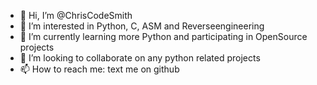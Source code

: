 - 👋 Hi, I’m @ChrisCodeSmith
- 👀 I’m interested in Python, C, ASM and Reverseengineering
- 🌱 I’m currently learning more Python and participating in OpenSource projects
- 💞️ I’m looking to collaborate on any python related projects
- 📫 How to reach me: text me on github
